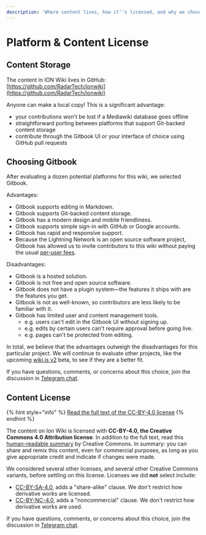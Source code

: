 ```yaml
---
description: 'Where content lives, how it''s licensed, and why we chose Gitbook'
---
```


# Platform & Content License

## Content Storage

The content in ION Wiki lives in GitHub: [https://github.com/RadarTech/ionwiki](https://github.com/RadarTech/ionwiki)

Anyone can make a local copy!  This is a significant advantage:

* your contributions won't be lost if a Mediawiki database goes offline
* straightforward porting between platforms that support Git-backed content storage
* contribute through the Gitbook UI or your interface of choice using GitHub pull requests

## Choosing Gitbook

After evaluating a dozen potential platforms for this wiki, we selected Gitbook.

Advantages:

* Gitbook supports editing in Markdown.
* Gitbook supports Git-backed content storage.
* Gitbook has a modern design and mobile friendliness.
* Gitbook supports simple sign-in with GitHub or Google accounts.
* Gitbook has rapid and responsive support.
* Because the Lightning Network is an open source software project, Gitbook has allowed us to invite contributors to this wiki without paying the usual [per-user fees](https://www.gitbook.com/pricing).

Disadvantages:

* Gitbook is a hosted solution.
* Gitbook is not free and open source software.
* Gitbook does not have a plugin system—the features it ships with are the features you get.
* Gitbook is not as well-known, so contributors are less likely to be familiar with it.
* Gitbook has limited user and content management tools.
  * e.g. users can't edit in the Gitbook UI without signing up.
  * e.g. edits by certain users can't require approval before going live.
  * e.g. pages can't be protected from editing.

In total, we believe that the advantages outweigh the disadvantages for this particular project.  We will continue to evaluate other projects, like the upcoming [wiki.js v2](https://github.com/Requarks/wiki) beta, to see if they are a better fit.

If you have questions, comments, or concerns about this choice, join the discussion in [Telegram chat](https://t.me/ionwiki).

## Content License

{% hint style="info" %}
[Read the full text of the CC-BY-4.0 license](https://github.com/RadarTech/ionwiki/blob/master/LICENSE)
{% endhint %}

The content on Ion Wiki is licensed with **CC-BY-4.0, the Creative Commons 4.0 Attribution license**.  In addition to the full text, read this [human-readable summary](https://creativecommons.org/licenses/by/4.0/) by Creative Commons.  In summary: you can share and remix this content, even for commercial purposes, as long as you give appropriate credit and indicate if changes were made.

We considered several other licenses, and several other Creative Commons variants, before settling on this license.  Licenses we did **not** select include:

* [CC-BY-SA-4.0](https://creativecommons.org/licenses/by-sa/4.0/), adds a "share-alike" clause.  We don't restrict how derivative works are licensed.
* [CC-BY-NC-4.0](https://creativecommons.org/licenses/by-nc/4.0/), adds a "noncommercial" clause.  We don't restrict how derivative works are used.

If you have questions, comments, or concerns about this choice, join the discussion in [Telegram chat](https://t.me/ionwiki).

